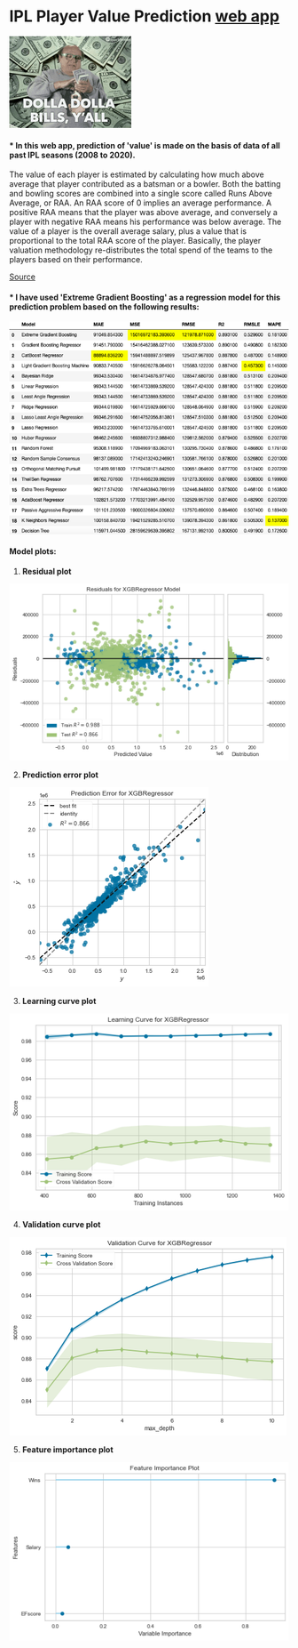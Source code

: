 # IPL Player Value Prediction [web app](https://ipl-player-value-pred-app.herokuapp.com/)

![money gif][logo]

[logo]: https://github.com/adityarc19/IPL-player-value-prediction/blob/main/images/tenor.gif

#### * In this web app, prediction of 'value' is made on the basis of data of all past IPL seasons (2008 to 2020).
The value of each player is estimated by calculating how much above average that player contributed as a batsman or a bowler. Both the batting and bowling scores are combined into a single score called Runs Above Average, or RAA. An RAA score of 0 implies an average performance. A positive RAA means that the player was above average, and conversely a player with negative RAA means his performance was below average. 
The value of a player is the overall average salary, plus a value that is proportional to the total RAA score of the player. Basically, the player valuation methodology re-distributes the total spend of the teams to the players based on their performance.

[Source](http://www.cricmetric.com/blog/2015/05/how-much-was-each-player-actually-worth-in-ipl-2015/)

#### * I have used 'Extreme Gradient Boosting' as a regression model for this prediction problem based on the following results: 

![metrics][m]

[m]: https://github.com/adityarc19/IPL-player-value-prediction/blob/main/images/models.png?raw=true

#### Model plots:

 1. **Residual plot**
 
![rp][a]

[a]: https://github.com/adityarc19/IPL-player-value-prediction/blob/main/images/res-plot.png?raw=true

2. **Prediction error plot**

![pe][b]

[b]: https://github.com/adityarc19/IPL-player-value-prediction/blob/main/images/pred-error-plot.png?raw=true

3. **Learning curve plot**

![lc_plot][e]

[e]: https://github.com/adityarc19/IPL-player-value-prediction/blob/main/images/learning-curve.png?raw=true

4. **Validation curve plot**

![vc_plot][f]

[f]: https://github.com/adityarc19/IPL-player-value-prediction/blob/main/images/valid-curve.png?raw=true

5. **Feature importance plot**

![ft_plot][g]

[g]: https://github.com/adityarc19/IPL-player-value-prediction/blob/main/images/feature-imp.png?raw=true

